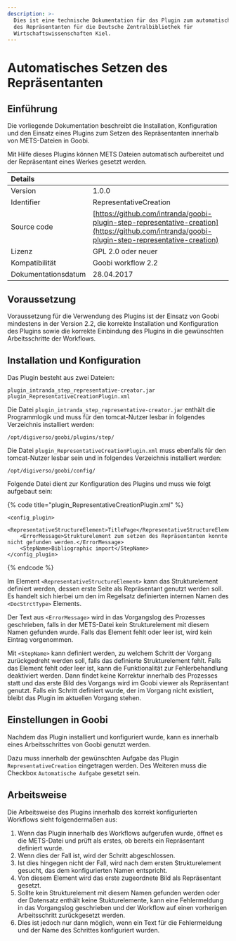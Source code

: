 ```yaml
---
description: >-
  Dies ist eine technische Dokumentation für das Plugin zum automatischen Setzen
  des Repräsentanten für die Deutsche Zentralbibliothek für
  Wirtschaftswissenschaften Kiel.
---
```


# Automatisches Setzen des Repräsentanten

## Einführung

Die vorliegende Dokumentation beschreibt die Installation, Konfiguration und den Einsatz eines Plugins zum Setzen des Repräsentanten innerhalb von METS-Dateien in Goobi.

Mit Hilfe dieses Plugins können METS Dateien automatisch aufbereitet und der Repräsentant eines Werkes gesetzt werden.

| Details |  |
| :--- | :--- |
| Version | 1.0.0 |
| Identifier | RepresentativeCreation |
| Source code | [https://github.com/intranda/goobi-plugin-step-representative-creation](https://github.com/intranda/goobi-plugin-step-representative-creation) |
| Lizenz | GPL 2.0 oder neuer |
| Kompatibilität | Goobi workflow 2.2 |
| Dokumentationsdatum | 28.04.2017 |

## Voraussetzung

Voraussetzung für die Verwendung des Plugins ist der Einsatz von Goobi mindestens in der Version 2.2, die korrekte Installation und Konfiguration des Plugins sowie die korrekte Einbindung des Plugins in die gewünschten Arbeitsschritte der Workflows.

## Installation und Konfiguration

Das Plugin besteht aus zwei Dateien:

```text
plugin_intranda_step_representative-creator.jar
plugin_RepresentativeCreationPlugin.xml
```

Die Datei `plugin_intranda_step_representative-creator.jar` enthält die Programmlogik und muss für den tomcat-Nutzer lesbar in folgendes Verzeichnis installiert werden:

```text
/opt/digiverso/goobi/plugins/step/
```

Die Datei `plugin_RepresentativeCreationPlugin.xml` muss ebenfalls für den tomcat-Nutzer lesbar sein und in folgendes Verzeichnis installiert werden:

```text
/opt/digiverso/goobi/config/
```

Folgende Datei dient zur Konfiguration des Plugins und muss wie folgt aufgebaut sein:

{% code title="plugin\_RepresentativeCreationPlugin.xml" %}
```markup
<config_plugin>
    <RepresentativeStructureElement>TitlePage</RepresentativeStructureElement>
    <ErrorMessage>Strukturelement zum setzen des Repräsentanten konnte nicht gefunden werden.</ErrorMessage>
    <StepName>Bibliographic import</StepName>
</config_plugin>
```
{% endcode %}

Im Element `<RepresentativeStructureElement>` kann das Strukturelement definiert werden, dessen erste Seite als Repräsentant genutzt werden soll. Es handelt sich hierbei um den im Regelsatz definierten internen Namen des `<DocStrctType>` Elements.

Der Text aus `<ErrorMessage>` wird in das Vorgangslog des Prozesses geschrieben, falls in der METS-Datei kein Strukturelement mit diesem Namen gefunden wurde. Falls das Element fehlt oder leer ist, wird kein Eintrag vorgenommen.

Mit `<StepName>` kann definiert werden, zu welchem Schritt der Vorgang zurückgedreht werden soll, falls das definierte Strukturelement fehlt. Falls das Element fehlt oder leer ist, kann die Funktionalität zur Fehlerbehandlung deaktiviert werden. Dann findet keine Korrektur innerhalb des Prozesses statt und das erste Bild des Vorgangs wird im Goobi viewer als Repräsentant genutzt. Falls ein Schritt definiert wurde, der im Vorgang nicht existiert, bleibt das Plugin im aktuellen Vorgang stehen.

## Einstellungen in Goobi

Nachdem das Plugin installiert und konfiguriert wurde, kann es innerhalb eines Arbeitsschrittes von Goobi genutzt werden.

Dazu muss innerhalb der gewünschten Aufgabe das Plugin `RepresentativeCreation` eingetragen werden. Des Weiteren muss die Checkbox `Automatische Aufgabe` gesetzt sein.

## Arbeitsweise

Die Arbeitsweise des Plugins innerhalb des korrekt konfigurierten Workflows sieht folgendermaßen aus:

1. Wenn das Plugin innerhalb des Workflows aufgerufen wurde, öffnet es die METS-Datei und prüft als erstes, ob bereits ein Repräsentant definiert wurde.
2. Wenn dies der Fall ist, wird der Schritt abgeschlossen.
3. Ist dies hingegen nicht der Fall, wird nach dem ersten Strukturelement gesucht, das dem konfigurierten Namen entspricht.
4. Von diesem Element wird das erste zugeordnete Bild als Repräsentant gesetzt.
5. Sollte kein Strukturelement mit diesem Namen gefunden werden oder der Datensatz enthält keine Stukturelemente, kann eine Fehlermeldung in das Vorgangslog geschrieben und der Workflow auf einen vorherigen Arbeitsschritt zurückgesetzt werden.
6. Dies ist jedoch nur dann möglich, wenn ein Text für die Fehlermeldung und der Name des Schrittes konfiguriert wurden.

